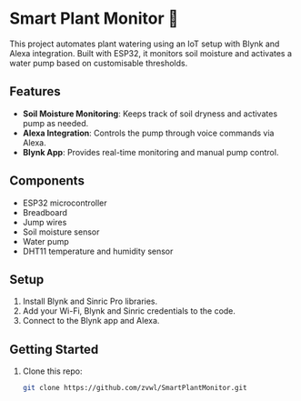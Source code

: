 # Smart Plant Monitor 🌱

This project automates plant watering using an IoT setup with Blynk and Alexa integration. Built with ESP32, it monitors soil moisture and activates a water pump based on customisable thresholds.

## Features
- **Soil Moisture Monitoring**: Keeps track of soil dryness and activates pump as needed.
- **Alexa Integration**: Controls the pump through voice commands via Alexa.
- **Blynk App**: Provides real-time monitoring and manual pump control.

## Components
- ESP32 microcontroller
- Breadboard
- Jump wires
- Soil moisture sensor
- Water pump
- DHT11 temperature and humidity sensor

## Setup
1. Install Blynk and Sinric Pro libraries.
2. Add your Wi-Fi, Blynk and Sinric credentials to the code.
3. Connect to the Blynk app and Alexa.

## Getting Started
1. Clone this repo:
   ```bash
   git clone https://github.com/zvwl/SmartPlantMonitor.git

